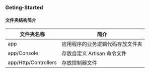 ### Geting-Started

#### 文件夹结构简介
文件夹名称|简介
----|----|
app|应用程序的业务逻辑代码存放文件夹
app/Console|存放自定义 Artisan 命令文件
app/Http/Controllers|存放控制器文件
